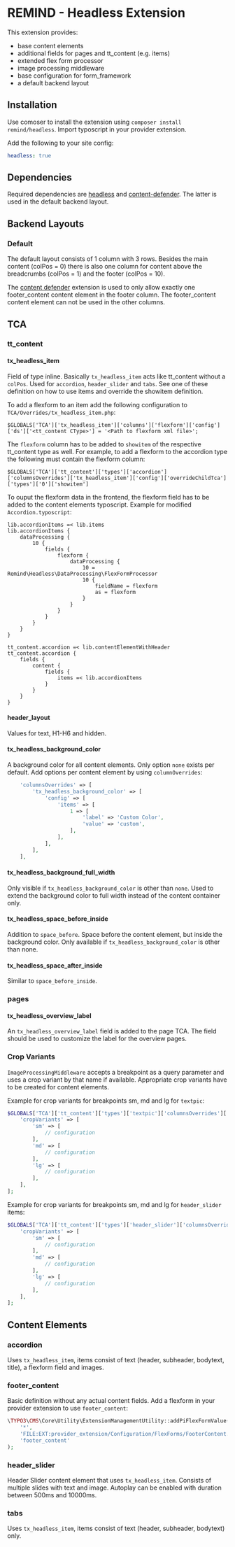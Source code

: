 # REMIND - Headless Extension

This extension provides:
- base content elements
- additional fields for pages and tt_content (e.g. items)
- extended flex form processor
- image processing middleware
- base configuration for form_framework
- a default backend layout


## Installation

Use comoser to install the extension using `composer install remind/headless`. Import typoscript in your provider extension.

Add the following to your site config:

```yaml
headless: true
```

## Dependencies

Required dependencies are [headless](https://github.com/TYPO3-Headless/headless) and [content-defender](https://github.com/IchHabRecht/content_defender). The latter is used in the default backend layout.



## Backend Layouts

### Default

The default layout consists of 1 column with 3 rows. Besides the main content (colPos = 0) there is also one column for content above the breadcrumbs (colPos = 1) and the footer (colPos = 10).

The [content defender](https://extensions.typo3.org/extension/content_defender) extension is used to only allow exactly one footer_content content element in the footer column. The footer_content content element can not be used in the other columns.



## TCA

### tt_content

#### tx_headless_item

Field of type inline. Basically `tx_headless_item` acts like tt_content without a `colPos`. Used for `accordion`, `header_slider` and `tabs`. See one of these definition on how to use items and override the showitem definition.

To add a flexform to an item add the following configuration to `TCA/Overrides/tx_headless_item.php`:

```$GLOBALS['TCA']['tx_headless_item']['columns']['flexform']['config']['ds']['<tt_content CType>'] = '<Path to flexform xml file>';```

The `flexform` column has to be added to `showitem` of the respective tt_content type as well.
For example, to add a flexform to the accordion type the following must contain the flexform column:

```$GLOBALS['TCA']['tt_content']['types']['accordion']['columnsOverrides']['tx_headless_item']['config']['overrideChildTca']['types']['0']['showitem']```

To ouput the flexform data in the frontend, the flexform field has to be added to the content elements typoscript.
Example for modified `Accordion.typoscript`:

```
lib.accordionItems =< lib.items
lib.accordionItems {
    dataProcessing {
        10 {
            fields {
                flexform {
                    dataProcessing {
                        10 = Remind\Headless\DataProcessing\FlexFormProcessor
                        10 {
                            fieldName = flexform
                            as = flexform
                        }
                    }
                }
            }
        }
    }
}

tt_content.accordion =< lib.contentElementWithHeader
tt_content.accordion {
    fields {
        content {
            fields {
                items =< lib.accordionItems
            }
        }
    }
}
```

#### header_layout

Values for text, H1-H6 and hidden.

#### tx_headless_background_color

A background color for all content elements. Only option `none` exists per default. Add options per content element by using `columnOverrides`:

```php
    'columnsOverrides' => [
        'tx_headless_background_color' => [
            'config' => [
                'items' => [
                    1 => [
                        'label' => 'Custom Color',
                        'value' => 'custom',
                    ],
                ],
            ],
        ],
    ],
```



#### tx_headless_background_full_width

Only visible if `tx_headless_background_color` is other than `none`. Used to extend the background color to full width instead of the content container only.

#### tx_headless_space_before_inside

Addition to `space_before`. Space before the content element, but inside the background color. Only available if `tx_headless_background_color` is other than none.

#### tx_headless_space_after_inside

Similar to `space_before_inside`.

### pages

#### tx_headless_overview_label

An `tx_headless_overview_label` field is added to the page TCA. The field should be used to customize the label for the overview pages.

### Crop Variants

`ImageProcessingMiddleware` accepts a breakpoint as a query parameter and uses a crop variant by that name if available. Appropriate crop variants have to be created for content elements.

Example for crop variants for breakpoints sm, md and lg for `textpic`:

```php
$GLOBALS['TCA']['tt_content']['types']['textpic']['columnsOverrides']['image']['config']['overrideChildTca']['columns']['crop']['config'] = [
	'cropVariants' => [
		'sm' => [
			// configuration
		],
		'md' => [
			// configuration
		],
		'lg' => [
			// configuration
		],
	],
];
```

Example for crop variants for breakpoints sm, md and lg for `header_slider` items:

```php
$GLOBALS['TCA']['tt_content']['types']['header_slider']['columnsOverrides']['tx_headless_item']['config']['overrideChildTca']['columns']['image']['config']['overrideChildTca']['columns']['crop']['config'] = [
	'cropVariants' => [
		'sm' => [
			// configuration
		],
		'md' => [
			// configuration
		],
		'lg' => [
			// configuration
		],
	],
];
```


## Content Elements

### accordion

Uses `tx_headless_item`, items consist of text (header, subheader, bodytext, title), a flexform field and images.

### footer_content

Basic definition without any actual content fields. Add a flexform in your provider extension to use `footer_content`:

```php
\TYPO3\CMS\Core\Utility\ExtensionManagementUtility::addPiFlexFormValue(
    '*',
    'FILE:EXT:provider_extension/Configuration/FlexForms/FooterContent.xml',
    'footer_content'
);
```

### header_slider

Header Slider content element that uses `tx_headless_item`. Consists of multiple slides with text and image. Autoplay can be enabled with duration between 500ms and 10000ms.

### tabs

Uses `tx_headless_item`, items consist of text (header, subheader, bodytext) only.

